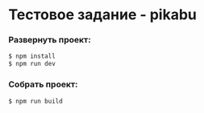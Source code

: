 # Тестовое задание - pikabu



### Развернуть проект:

```sh
$ npm install
$ npm run dev
```


### Собрать проект:

```sh
$ npm run build
```
